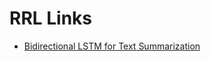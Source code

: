 # RRL Links
* [Bidirectional LSTM for Text Summarization](https://github.com/DeepsMoseli/Bidirectiona-LSTM-for-text-summarization-)
